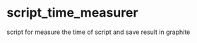 script_time_measurer
====================

script for measure the time of script and save result in graphite
